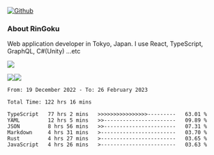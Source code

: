 [![Github](https://img.shields.io/github/followers/RinGoku?label=Follow&style=social)](https://github.com/RinGoku)

### About RinGoku
Web application developer in Tokyo, Japan.
I use React, TypeScript, GraphQL, C#(Unity) ...etc

![](https://github-profile-summary-cards.vercel.app/api/cards/profile-details?username=RinGoku&theme=default)

![](https://github-profile-summary-cards.vercel.app/api/cards/repos-per-language?username=RinGoku&theme=default)![](https://github-profile-summary-cards.vercel.app/api/cards/stats?username=RinGoku&theme=default)

<!--START_SECTION:waka-->

```text
From: 19 December 2022 - To: 26 February 2023

Total Time: 122 hrs 16 mins

TypeScript   77 hrs 2 mins   >>>>>>>>>>>>>>>>---------   63.01 %
YAML         12 hrs 5 mins   >>-----------------------   09.89 %
JSON         8 hrs 56 mins   >>-----------------------   07.31 %
Markdown     4 hrs 31 mins   >------------------------   03.70 %
Rust         4 hrs 27 mins   >------------------------   03.65 %
JavaScript   4 hrs 26 mins   >------------------------   03.63 %
```

<!--END_SECTION:waka-->

